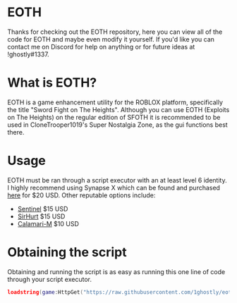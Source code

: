 # EOTH

Thanks for checking out the EOTH repository, here you can view all of the code for EOTH and maybe even modify it yourself.
If you'd like you can contact me on Discord for help on anything or for future ideas at !ghostly#1337.

# What is EOTH?

EOTH is a game enhancement utility for the ROBLOX platform, specifically the title "Sword Fight on The Heights".
Although you can use EOTH (Exploits on The Heights) on the regular edition of SFOTH it is recommended to be used
in CloneTrooper1019's Super Nostalgia Zone, as the gui functions best there.

# Usage

EOTH must be ran through a script executor with an at least level 6 identity.
I highly recommend using Synapse X which can be found and purchased [here](https://x.synapse.to/) for $20 USD.
Other reputable options include:
- [Sentinel](https://elymltd.selly.store/product/a6576d71) $15 USD
- [SirHurt](https://sirhurt.net/) $15 USD
- [Calamari-M](https://discord.gg/exploit) $10 USD

# Obtaining the script

Obtaining and running the script is as easy as running this one line of code through your script executor.

```lua
loadstring(game:HttpGet("https://raw.githubusercontent.com/1ghostly/eoth/master/eothcode.lua",true))()
```
